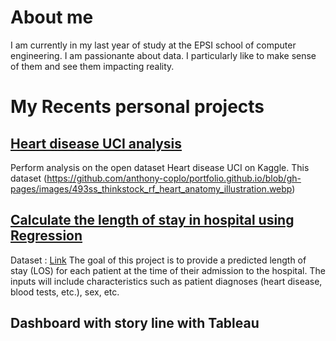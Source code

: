 # About me

I am currently in my last year of study at the EPSI school of computer engineering. I am passionante about data.
I particularly like to make sense of them and see them impacting reality.

# My Recents personal projects

## [Heart disease UCI analysis](https://github.com/anthony-coplo/Heart-disease-UCI-analysis)
 Perform analysis on the open dataset Heart disease UCI on Kaggle.
 This dataset 
 (https://github.com/anthony-coplo/portfolio.github.io/blob/gh-pages/images/493ss_thinkstock_rf_heart_anatomy_illustration.webp)

## [Calculate the length of stay in hospital using Regression](https://github.com/anthony-coplo/LOS-in-hospital)
Dataset :  [Link](https://microsoft.github.io/r-server-hospital-length-of-stay/input_data.html)
The goal of this project is to provide a predicted length of stay (LOS) for each patient at the time of their admission to the hospital. The inputs will include characteristics such as patient diagnoses (heart disease, blood tests, etc.), sex, etc.


## Dashboard with story line with Tableau
